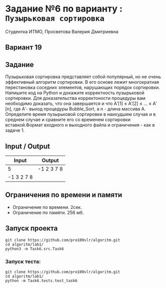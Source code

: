 # Задание №6 по варианту  : `Пузырьковая сортировка`
Студентка ИТМО,  Просветова Валерия Дмитриевна

## Вариант 19

## Задание 

Пузырьковая сортировка представляет собой популярный, но не очень эффективный алгоритм сортировки. В его основе лежит многократная перестановка
соседних элементов, нарушающих порядок сортировки.
Напишите код на Python и докажите корректность пузырьковой сортировки. Для доказательства корректоности процедуры вам необходимо доказать, что
она завершается и что A′[1] ≤ A′[2] ≤ ... ≤ A′[n], где A′- выход процедуры
Bubble_Sort, a n - длина массива A.
Определите время пузырьковой сортировки в наихудшем случае и в среднем
случае и сравните его со временем сортировки вставкой.Формат входного и выходного файла и ограничения - как в задаче 1. 

## Input / Output 

| Input     | Output    |
|-----------|-----------|
| 5         | -1 2 3 7 8|
| -1 3 2 7 8|           |


## Ограничения по времени и памяти

- Ограничение по времени. 2сек.
- Ограничение по памяти. 256 мб.


## Запуск проекта

`git clone https://github.com/pro100vlr/algoritm.git`   
`cd algoritm/lab1/`  
`python3 -m Task6.src.Task6`   
   
### Запуск теста:   
   
`git clone https://github.com/pro100vlr/algoritm.git`   
`cd algoritm/lab1/`  
`python -m Task6.tests.test_task6`  